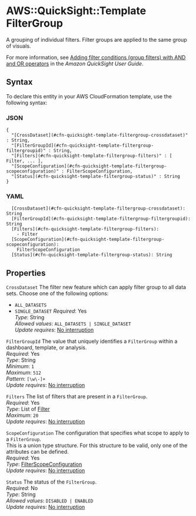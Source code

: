 # AWS::QuickSight::Template FilterGroup<a name="aws-properties-quicksight-template-filtergroup"></a>

A grouping of individual filters\. Filter groups are applied to the same group of visuals\.

For more information, see [Adding filter conditions \(group filters\) with AND and OR operators](https://docs.aws.amazon.com/quicksight/latest/user/add-a-compound-filter.html) in the _Amazon QuickSight User Guide_\.

## Syntax<a name="aws-properties-quicksight-template-filtergroup-syntax"></a>

To declare this entity in your AWS CloudFormation template, use the following syntax:

### JSON<a name="aws-properties-quicksight-template-filtergroup-syntax.json"></a>

```
{
  "[CrossDataset](#cfn-quicksight-template-filtergroup-crossdataset)" : String,
  "[FilterGroupId](#cfn-quicksight-template-filtergroup-filtergroupid)" : String,
  "[Filters](#cfn-quicksight-template-filtergroup-filters)" : [ Filter, ... ],
  "[ScopeConfiguration](#cfn-quicksight-template-filtergroup-scopeconfiguration)" : FilterScopeConfiguration,
  "[Status](#cfn-quicksight-template-filtergroup-status)" : String
}
```

### YAML<a name="aws-properties-quicksight-template-filtergroup-syntax.yaml"></a>

```
  [CrossDataset](#cfn-quicksight-template-filtergroup-crossdataset): String
  [FilterGroupId](#cfn-quicksight-template-filtergroup-filtergroupid): String
  [Filters](#cfn-quicksight-template-filtergroup-filters):
    - Filter
  [ScopeConfiguration](#cfn-quicksight-template-filtergroup-scopeconfiguration):
    FilterScopeConfiguration
  [Status](#cfn-quicksight-template-filtergroup-status): String
```

## Properties<a name="aws-properties-quicksight-template-filtergroup-properties"></a>

`CrossDataset` <a name="cfn-quicksight-template-filtergroup-crossdataset"></a>
The filter new feature which can apply filter group to all data sets\. Choose one of the following options:

- `ALL_DATASETS`
- `SINGLE_DATASET`
  _Required_: Yes  
  _Type_: String  
  _Allowed values_: `ALL_DATASETS | SINGLE_DATASET`  
  _Update requires_: [No interruption](https://docs.aws.amazon.com/AWSCloudFormation/latest/UserGuide/using-cfn-updating-stacks-update-behaviors.html#update-no-interrupt)

`FilterGroupId` <a name="cfn-quicksight-template-filtergroup-filtergroupid"></a>
The value that uniquely identifies a `FilterGroup` within a dashboard, template, or analysis\.  
_Required_: Yes  
_Type_: String  
_Minimum_: `1`  
_Maximum_: `512`  
_Pattern_: `[\w\-]+`  
_Update requires_: [No interruption](https://docs.aws.amazon.com/AWSCloudFormation/latest/UserGuide/using-cfn-updating-stacks-update-behaviors.html#update-no-interrupt)

`Filters` <a name="cfn-quicksight-template-filtergroup-filters"></a>
The list of filters that are present in a `FilterGroup`\.  
_Required_: Yes  
_Type_: List of [Filter](aws-properties-quicksight-template-filter.md)  
_Maximum_: `20`  
_Update requires_: [No interruption](https://docs.aws.amazon.com/AWSCloudFormation/latest/UserGuide/using-cfn-updating-stacks-update-behaviors.html#update-no-interrupt)

`ScopeConfiguration` <a name="cfn-quicksight-template-filtergroup-scopeconfiguration"></a>
The configuration that specifies what scope to apply to a `FilterGroup`\.  
This is a union type structure\. For this structure to be valid, only one of the attributes can be defined\.  
_Required_: Yes  
_Type_: [FilterScopeConfiguration](aws-properties-quicksight-template-filterscopeconfiguration.md)  
_Update requires_: [No interruption](https://docs.aws.amazon.com/AWSCloudFormation/latest/UserGuide/using-cfn-updating-stacks-update-behaviors.html#update-no-interrupt)

`Status` <a name="cfn-quicksight-template-filtergroup-status"></a>
The status of the `FilterGroup`\.  
_Required_: No  
_Type_: String  
_Allowed values_: `DISABLED | ENABLED`  
_Update requires_: [No interruption](https://docs.aws.amazon.com/AWSCloudFormation/latest/UserGuide/using-cfn-updating-stacks-update-behaviors.html#update-no-interrupt)
